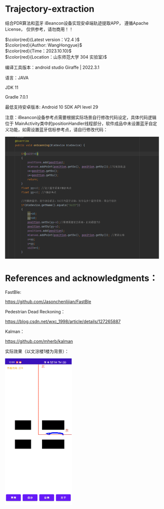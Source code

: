 # Trajectory-extraction

结合PDR算法和蓝牙 iBeancon设备实现安卓端轨迹提取APP， 遵循Apache License， 仅供参考，请勿商用！！

$\color{red}{Latest version：V2.4 }$  
$\color{red}{Author: WangHongyue}$  
$\color{red}{Time：2023.10.10}$  
$\color{red}{Location：山东师范大学 304 实验室}$


编译工具版本：android studio  Giraffe | 2022.3.1

语言：JAVA  

JDK 11 

Gradle 7.0.1

最低支持安卓版本: Android 10 SDK API level 29

注意：iBeancon设备参考点需要根据实际场景自行修改代码设定，具体代码逻辑位于 MainActivity类中的positionHandler线程部分，软件成品中未设置蓝牙自定义功能，如需设置蓝牙信标参考点，请自行修改代码：

![代码](https://github.com/whykang/Trajectory-extraction/blob/main1/Image/%E5%B1%8F%E5%B9%95%E6%88%AA%E5%9B%BE%202023-10-10%20213254.png?raw=true)


# References and acknowledgments：

FastBle:

https://github.com/Jasonchenlijian/FastBle

Pedestrian Dead Reckoning：

https://blog.csdn.net/wxc_1998/article/details/127265887

Kalman：

https://github.com/mherb/kalman

实际效果（以文淙楼1楼为背景）：

![实际运行](https://github.com/whykang/Trajectory-extraction/blob/main1/Image/QQ%E5%9B%BE%E7%89%8720231010210639.gif?raw=true)












